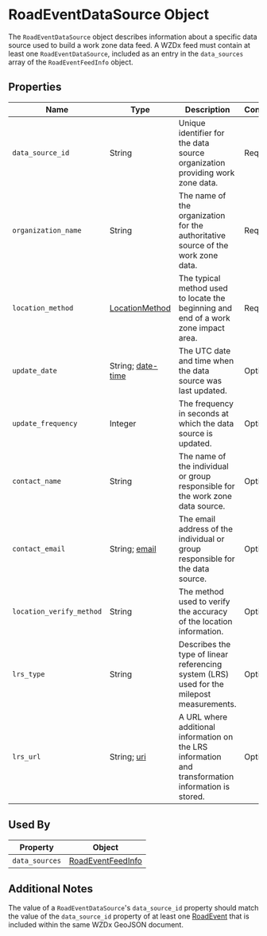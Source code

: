 # RoadEventDataSource Object
The `RoadEventDataSource` object describes information about a specific data source used to build a work zone data feed. A WZDx feed must contain at least one `RoadEventDataSource`, included as an entry in the `data_sources` array of the `RoadEventFeedInfo` object.

## Properties
Name | Type | Description | Conformance | Notes
--- | --- | --- | --- | ---
`data_source_id` | String | Unique identifier for the data source organization providing work zone data. | Required | Linked to a [RoadEvent](/spec-content/objects/RoadEvent.md) by the `RoadEvent`'s `data_source_id` property.
`organization_name` | String | The name of the organization for the authoritative source of the work zone data. | Required | Example: County DOT
`location_method` | [LocationMethod](/spec-content/enumerated-types/LocationMethod.md) | The typical method used to locate the beginning and end of a work zone impact area. | Required | 
`update_date` | String; [date-time](https://tools.ietf.org/html/draft-handrews-json-schema-validation-01#section-7.3.1) | The UTC date and time when the data source was last updated. | Optional | All date-time formats shall follow [RFC 3339 Section 5.6](https://tools.ietf.org/html/rfc3339#section-5.6). Example: `2016-11-03T19:37:00Z`
`update_frequency` | Integer | The frequency in seconds at which the data source is updated. | Optional |
`contact_name` | String | The name of the individual or group responsible for the work zone data source. | Optional | Example: `Jo Help`
`contact_email` | String; [email](https://tools.ietf.org/html/draft-handrews-json-schema-validation-01#section-7.3.2) | The email address of the individual or group responsible for the data source. | Optional |
`location_verify_method` | String | The method used to verify the accuracy of the location information. | Optional | Example: `Survey accurate GPS equipment accurate to 0.1 cm`
`lrs_type` | String | Describes the type of linear referencing system (LRS) used for the milepost measurements. | Optional | Example: `Use of milemarkers posted by the roadways. These are registered to a dynamic segmentation of statewide LRS basemap.`
`lrs_url` | String; [uri](https://tools.ietf.org/html/draft-handrews-json-schema-validation-01#section-7.3.5) | A URL where additional information on the LRS information and transformation information is stored. | Optional | Example `https://aaa.bbb.com/lrs`

## Used By
Property | Object
--- | --- 
`data_sources` | [RoadEventFeedInfo](/spec-content/objects/RoadEventFeedInfo.md)

## Additional Notes
The value of a `RoadEventDataSource`'s `data_source_id` property should match the value of the `data_source_id` property of at least one [RoadEvent](/spec-content/objects/RoadEvent.md) that is included within the same WZDx GeoJSON document.
